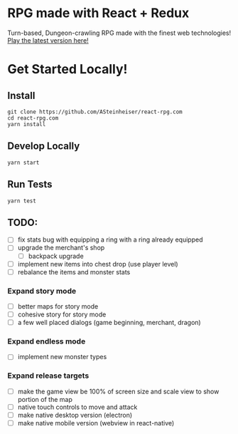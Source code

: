 # RPG made with React + Redux
Turn-based, Dungeon-crawling RPG made with the finest web technologies! [Play the latest version here!](http://react-rpg.com)

# Get Started Locally!
## Install
```
git clone https://github.com/ASteinheiser/react-rpg.com
cd react-rpg.com
yarn install
```
## Develop Locally
```
yarn start
```
## Run Tests
```
yarn test
```

## TODO:
- [ ] fix stats bug with equipping a ring with a ring already equipped
- [ ] upgrade the merchant's shop
  - [ ] backpack upgrade
- [ ] implement new items into chest drop (use player level)
- [ ] rebalance the items and monster stats
### Expand story mode
- [ ] better maps for story mode
- [ ] cohesive story for story mode
- [ ] a few well placed dialogs (game beginning, merchant, dragon)
### Expand endless mode
- [ ] implement new monster types
### Expand release targets
- [ ] make the game view be 100% of screen size and scale view to show portion of the map
- [ ] native touch controls to move and attack
- [ ] make native desktop version (electron)
- [ ] make native mobile version (webview in react-native)